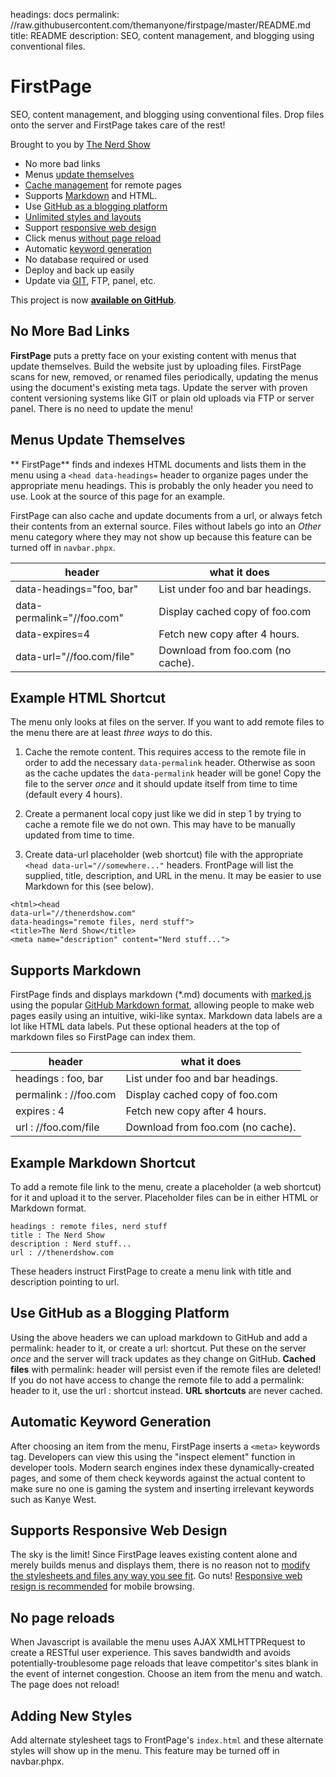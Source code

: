 headings:       docs
permalink:      //raw.githubusercontent.com/themanyone/firstpage/master/README.md
title:          README
description:    SEO, content management, and blogging using conventional files.

# FirstPage

SEO, content management, and blogging using conventional files. Drop files onto the server and FirstPage takes care of the rest!

Brought to you by [The Nerd Show](//thenerdshow.com/)

* No more bad links
* Menus [update themselves](#menus-update-themselves)
* [Cache management](#use-github-as-a-blogging-platform) for remote pages
* Supports [Markdown](#supports-markdown) and HTML.
* Use [GitHub as a blogging platform](#use-github-as-a-blogging-platform)
* [Unlimited styles and layouts](#adding-new-styles)
* Support [responsive web design](#supports-responsive-web-design)
* Click menus [without page reload](#no-page-reloads)
* Automatic [keyword generation](#automatic-keyword-generation)
* No database required or used
* Deploy and back up easily
* Update via [GIT](//git-scm.com/download/win), FTP, panel, etc.

This project is now **[available on GitHub](//github.com/themanyone/firstpage)**.

## No More Bad Links

**FirstPage** puts a pretty face on your existing content with menus that update themselves. Build the website just by uploading files. FirstPage scans for new, removed, or renamed files periodically, updating the menus using the document's existing meta tags. Update the server with proven content versioning systems like GIT or plain old uploads via FTP or server panel. There is no need to update the menu!

## Menus Update Themselves

** FirstPage** finds and indexes HTML documents and lists them in the menu using a `<head data-headings=` header to organize pages under the appropriate menu headings. This is probably the only header you need to use. Look at the source of this page for an example.

FirstPage can also cache and update documents from a url, or always fetch their contents from an external source. Files without labels go into an *Other* menu category where they may not show up because this feature can be turned off in `navbar.phpx`.

header     | what it does
-----------|-------------
data-headings="foo, bar"   | List under foo and bar headings.
data-permalink="//foo.com" | Display cached copy of foo.com
data-expires=4             | Fetch new copy after 4 hours.
data-url="//foo.com/file"  | Download from foo.com (no cache).

## Example HTML Shortcut

The menu only looks at files on the server. If you want to add remote files to the menu there are at least *three ways* to do this.

1. Cache the remote content. This requires access to the remote file in order to add the necessary `data-permalink` header. Otherwise as soon as the cache updates the `data-permalink` header will be gone! Copy the file to the server *once* and it should update itself from time to time (default every 4 hours).

2. Create a permanent local copy just like we did in step 1 by trying to cache a remote file we do not own. This may have to be manually updated from time to time.

3. Create data-url placeholder (web shortcut) file with the appropriate `<head data-url="//somewhere..."` headers. FrontPage will list the supplied, title, description, and URL in the menu. It may be easier to use Markdown for this (see below).

```
<html><head
data-url="//thenerdshow.com"
data-headings="remote files, nerd stuff">
<title>The Nerd Show</title>
<meta name="description" content="Nerd stuff...">
```

## Supports Markdown

FirstPage finds and displays markdown (*.md) documents with [marked.js](//github.com/chjj/marked) using the popular [GitHub Markdown format](//guides.github.com/features/mastering-markdown), allowing people to make web pages easily using an intuitive, wiki-like syntax. Markdown data labels are a lot like HTML data labels. Put these optional headers at the top of markdown files so FirstPage can index them.

header     | what it does
-----------|-------------
headings : foo, bar   | List under foo and bar headings.
permalink : //foo.com | Display cached copy of foo.com
expires : 4           | Fetch new copy after 4 hours.
url : //foo.com/file  | Download from foo.com (no cache).

## Example Markdown Shortcut

To add a remote file link to the menu, create a placeholder (a web shortcut) for it and upload it to the server. Placeholder files can be in either HTML or Markdown format.

```
headings : remote files, nerd stuff
title : The Nerd Show
description : Nerd stuff...
url : //thenerdshow.com
```
These headers instruct FirstPage to create a menu link with title and description pointing to url.

## Use GitHub as a Blogging Platform

Using the above headers we can upload markdown to GitHub and add a permalink: header to it, or create a url: shortcut. Put these on the server *once* and the server will track updates as they change on GitHub. **Cached files** with permalink: header will persist even if the remote files are deleted! If you do not have access to change the remote file to add a permalink: header to it, use the url : shortcut instead. **URL shortcuts** are never cached.

## Automatic Keyword Generation

After choosing an item from the menu, FirstPage inserts a `<meta>` keywords tag. Developers can view this using the "inspect element" function in developer tools. Modern search engines index these dynamically-created pages, and some of them check keywords against the actual content to make sure no one is gaming the system and inserting irrelevant keywords such as Kanye West.

## Supports Responsive Web Design

The sky is the limit! Since FirstPage leaves existing content alone and merely builds menus and displays them, there is no reason not to [modify the stylesheets and files any way you see fit](//www.mezzoblue.com/zengarden/alldesigns/). Go nuts! [Responsive web resign is recommended](//www.w3schools.com/css/css_rwd_mediaqueries.asp) for mobile browsing.

## No page reloads

When Javascript is available the menu uses AJAX XMLHTTPRequest to create a RESTful user experience. This saves bandwidth and avoids potentially-troublesome page reloads that leave competitor's sites blank in the event of internet congestion. Choose an item from the menu and watch. The page does not reload!

## Adding New Styles

Add alternate stylesheet tags to FrontPage's `index.html` and these alternate styles will show up in the menu. This feature may be turned off in navbar.phpx.
